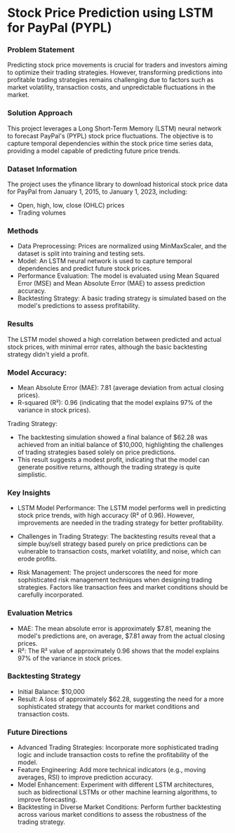 # Stock Price Prediction using LSTM for PayPal (PYPL)

### Problem Statement

Predicting stock price movements is crucial for traders and investors aiming to optimize their trading strategies. However, transforming predictions into profitable trading strategies remains challenging due to factors such as market volatility, transaction costs, and unpredictable fluctuations in the market.

### Solution Approach

This project leverages a Long Short-Term Memory (LSTM) neural network to forecast PayPal's (PYPL) stock price fluctuations. The objective is to capture temporal dependencies within the stock price time series data, providing a model capable of predicting future price trends.

### Dataset Information

The project uses the yfinance library to download historical stock price data for PayPal from January 1, 2015, to January 1, 2023, including:

- Open, high, low, close (OHLC) prices
- Trading volumes

### Methods

- Data Preprocessing: Prices are normalized using MinMaxScaler, and the dataset is split into training and testing sets.
- Model: An LSTM neural network is used to capture temporal dependencies and predict future stock prices.
- Performance Evaluation: The model is evaluated using Mean Squared Error (MSE) and Mean Absolute Error (MAE) to assess prediction accuracy.
- Backtesting Strategy: A basic trading strategy is simulated based on the model's predictions to assess profitability.

### Results

The LSTM model showed a high correlation between predicted and actual stock prices, with minimal error rates, although the basic backtesting strategy didn't yield a profit.

### Model Accuracy:

- Mean Absolute Error (MAE): 7.81 (average deviation from actual closing prices).
- R-squared (R²): 0.96 (indicating that the model explains 97% of the variance in stock prices).

Trading Strategy:

- The backtesting simulation showed a final balance of $62.28 was achieved from an initial balance of $10,000, highlighting the challenges of trading strategies based solely on price predictions.
- This result suggests a modest profit, indicating that the model can generate positive returns, although the trading strategy is quite simplistic.

### Key Insights

- LSTM Model Performance: The LSTM model performs well in predicting stock price trends, with high accuracy (R² of 0.96). However, improvements are needed in the trading strategy for better profitability.

- Challenges in Trading Strategy: The backtesting results reveal that a simple buy/sell strategy based purely on price predictions can be vulnerable to transaction costs, market volatility, and noise, which can erode profits.

- Risk Management: The project underscores the need for more sophisticated risk management techniques when designing trading strategies. Factors like transaction fees and market conditions should be carefully incorporated.

### Evaluation Metrics

- MAE: The mean absolute error is approximately $7.81, meaning the model's predictions are, on average, $7.81 away from the actual closing prices.
- R²: The R² value of approximately 0.96 shows that the model explains 97% of the variance in stock prices.

### Backtesting Strategy

- Initial Balance: $10,000
- Result: A loss of approximately $62.28, suggesting the need for a more sophisticated strategy that accounts for market conditions and transaction costs.

### Future Directions

- Advanced Trading Strategies: Incorporate more sophisticated trading logic and include transaction costs to refine the profitability of the model.
- Feature Engineering: Add more technical indicators (e.g., moving averages, RSI) to improve prediction accuracy.
- Model Enhancement: Experiment with different LSTM architectures, such as bidirectional LSTMs or other machine learning algorithms, to improve forecasting.
- Backtesting in Diverse Market Conditions: Perform further backtesting across various market conditions to assess the robustness of the trading strategy.
